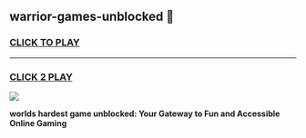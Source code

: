 
## warrior-games-unblocked 👋
<h3>
<a href="https://premium.freeplayer.one?title=warrior-games-unblocked&ref=14F">CLICK TO PLAY</a></h3>
<hr>

<h3>
<a href="https://premium.freeplayer.one?title=warrior-games-unblocked&ref=14F">CLICK 2 PLAY</a>
  
</h3>

<a href="https://premium.freeplayer.one?title=warrior-games-unblocked&ref=12F/"><img src="https://clearcache.store/games.png"></a>


**worlds hardest game unblocked: Your Gateway to Fun and Accessible Online Gaming**

